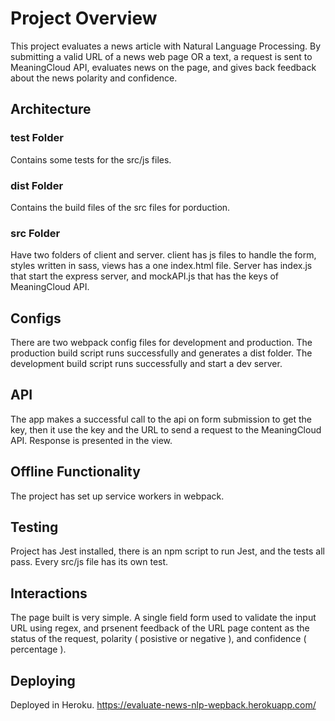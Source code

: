 # Project Overview

This project evaluates a news article with Natural Language Processing.
By submitting a valid URL of a news web page OR a text, a request is sent to MeaningCloud API, evaluates news on the page, and gives back feedback about the news polarity and confidence.

## Architecture

### **test** Folder

Contains some tests for the src/js files.

### dist Folder

Contains the build files of the src files for porduction.

### src Folder

Have two folders of client and server.
client has js files to handle the form, styles written in sass, views has a one index.html file.
Server has index.js that start the express server, and mockAPI.js that has the keys of MeaningCloud API.

## Configs

There are two webpack config files for development and production.
The production build script runs successfully and generates a dist folder.
The development build script runs successfully and start a dev server.

## API

The app makes a successful call to the api on form submission to get the key, then it use the key and the URL to send a request to the MeaningCloud API.
Response is presented in the view.

## Offline Functionality

The project has set up service workers in webpack.

## Testing

Project has Jest installed, there is an npm script to run Jest, and the tests all pass.
Every src/js file has its own test.

## Interactions

The page built is very simple.
A single field form used to validate the input URL using regex, and prsenent feedback of the URL page content as the status of the request, polarity ( posistive or negative ), and confidence ( percentage ).

## Deploying

Deployed in Heroku.
https://evaluate-news-nlp-wepback.herokuapp.com/
